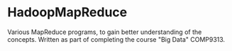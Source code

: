# HadoopMapReduce
Various MapReduce programs, to gain better understanding of the concepts. Written as part of completing the course "Big Data" COMP9313.
